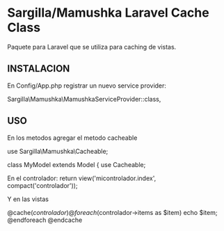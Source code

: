 # Sargilla/Mamushka Laravel Cache Class
Paquete para Laravel que se utiliza para caching de vistas.

## INSTALACION
En Config/App.php registrar un nuevo service provider:

Sargilla\Mamushka\MamushkaServiceProvider::class,

## USO
En los metodos agregar el metodo cacheable

use Sargilla\Mamushka\Cacheable;

class MyModel extends Model
{
	use Cacheable;


En el controlador:
return view('micontrolador.index', compact('controlador'));

Y en las vistas 

@cache($controlador)
	@foreach ($controlador->items as $item)
		echo $item;
	@endforeach	
@endcache
